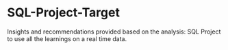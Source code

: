 # SQL-Project-Target
Insights and recommendations provided based on the analysis: SQL Project to use all the learnings on a real time data. 
